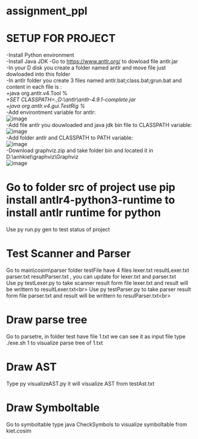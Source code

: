 # assignment_ppl
# SETUP FOR PROJECT<br/>
-Install Python environment<br/>
-Install Java JDK
-Go to https://www.antlr.org/ to dowload file antlr.jar<br/>
-In your D disk you create a folder named antlr and move file just dowloaded into this folder<br/>
-In antlr folder you create 3 files named antlr.bat;class.bat;grun.bat and content in each file is :<br/>
  +java org.antlr.v4.Tool %*<br/>
  +SET CLASSPATH=.;D:\antlr\antlr-4.9.1-complete.jar<br/>
  +java org.antlr.v4.gui.TestRig %*<br/>
-Add environtment variable for antlr:<br/>
![image](https://user-images.githubusercontent.com/53758183/118515455-9c7ac600-b75f-11eb-9b80-d51a1cc11bd4.png)<br/>
-Add file antlr you douwloaded and java jdk bin file to CLASSPATH variable:<br/>
![image](https://user-images.githubusercontent.com/53758183/118516086-32aeec00-b760-11eb-940b-a4acc7a7721d.png)<br/>
-Add folder antlr and CLASSPATH to PATH variable:<br/>
![image](https://user-images.githubusercontent.com/53758183/118516426-802b5900-b760-11eb-8a06-1e43d8b927f1.png)<br/>
-Download graphviz.zip and take folder bin and located it in D:\anhkiet\graphviz\Graphviz<br/>
![image](https://user-images.githubusercontent.com/53758183/118517445-68a0a000-b761-11eb-828b-bbdf805c4a80.png)<br/>
# Go to folder src of project use pip install antlr4-python3-runtime to install antlr runtime for python
Use py run.py gen to test status of project
# Test Scanner and Parser
Go to main\cosim\parser folder testFile have 4 files lexer.txt resultLexer.txt parser.txt resultParser.txt , you can update for lexer.txt and parser.txt <br/>
Use py testLexer.py to take scanner result form file lexer.txt and result will be writtern to resultLexer.txt<br\>
Use py testParser.py to take parser result form file parser.txt and result will be writtern to resulParser.txt<br\>
# Draw parse tree
Go to parsetre, in folder test have file 1.txt we can see it as input file type ./exe.sh 1 to visualize parse tree of 1.txt<br/>
# Draw AST
Type py visualizeAST.py it will visualize AST from testAst.txt<br/>
# Draw Symboltable
Go to symboltable type java CheckSymbols to visualize symboltable from kiet.cosim


